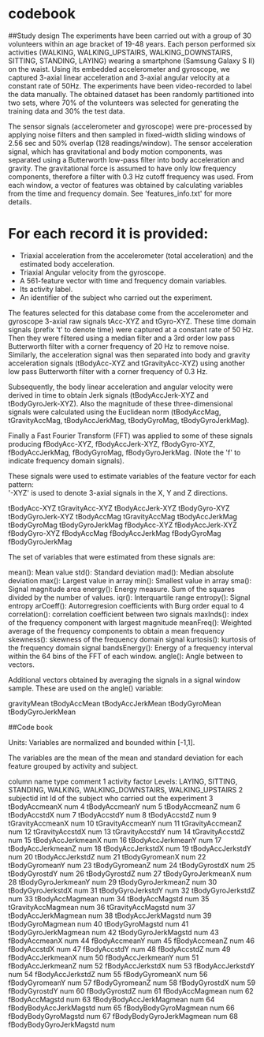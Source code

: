 # codebook

##Study design
The experiments have been carried out with a group of 30 volunteers within an age bracket of 19-48 years. Each person performed six activities (WALKING, WALKING_UPSTAIRS, WALKING_DOWNSTAIRS, SITTING, STANDING, LAYING) wearing a smartphone (Samsung Galaxy S II) on the waist. Using its embedded accelerometer and gyroscope, we captured 3-axial linear acceleration and 3-axial angular velocity at a constant rate of 50Hz. The experiments have been video-recorded to label the data manually. The obtained dataset has been randomly partitioned into two sets, where 70% of the volunteers was selected for generating the training data and 30% the test data. 

The sensor signals (accelerometer and gyroscope) were pre-processed by applying noise filters and then sampled in fixed-width sliding windows of 2.56 sec and 50% overlap (128 readings/window). The sensor acceleration signal, which has gravitational and body motion components, was separated using a Butterworth low-pass filter into body acceleration and gravity. The gravitational force is assumed to have only low frequency components, therefore a filter with 0.3 Hz cutoff frequency was used. From each window, a vector of features was obtained by calculating variables from the time and frequency domain. See 'features_info.txt' for more details. 

For each record it is provided:
======================================

- Triaxial acceleration from the accelerometer (total acceleration) and the estimated body acceleration.
- Triaxial Angular velocity from the gyroscope. 
- A 561-feature vector with time and frequency domain variables. 
- Its activity label. 
- An identifier of the subject who carried out the experiment.

The features selected for this database come from the accelerometer and gyroscope 3-axial raw signals tAcc-XYZ and tGyro-XYZ. These time domain signals (prefix 't' to denote time) were captured at a constant rate of 50 Hz. Then they were filtered using a median filter and a 3rd order low pass Butterworth filter with a corner frequency of 20 Hz to remove noise. Similarly, the acceleration signal was then separated into body and gravity acceleration signals (tBodyAcc-XYZ and tGravityAcc-XYZ) using another low pass Butterworth filter with a corner frequency of 0.3 Hz. 

Subsequently, the body linear acceleration and angular velocity were derived in time to obtain Jerk signals (tBodyAccJerk-XYZ and tBodyGyroJerk-XYZ). Also the magnitude of these three-dimensional signals were calculated using the Euclidean norm (tBodyAccMag, tGravityAccMag, tBodyAccJerkMag, tBodyGyroMag, tBodyGyroJerkMag). 

Finally a Fast Fourier Transform (FFT) was applied to some of these signals producing fBodyAcc-XYZ, fBodyAccJerk-XYZ, fBodyGyro-XYZ, fBodyAccJerkMag, fBodyGyroMag, fBodyGyroJerkMag. (Note the 'f' to indicate frequency domain signals). 

These signals were used to estimate variables of the feature vector for each pattern:  
'-XYZ' is used to denote 3-axial signals in the X, Y and Z directions.

tBodyAcc-XYZ
tGravityAcc-XYZ
tBodyAccJerk-XYZ
tBodyGyro-XYZ
tBodyGyroJerk-XYZ
tBodyAccMag
tGravityAccMag
tBodyAccJerkMag
tBodyGyroMag
tBodyGyroJerkMag
fBodyAcc-XYZ
fBodyAccJerk-XYZ
fBodyGyro-XYZ
fBodyAccMag
fBodyAccJerkMag
fBodyGyroMag
fBodyGyroJerkMag

The set of variables that were estimated from these signals are: 

mean(): Mean value
std(): Standard deviation
mad(): Median absolute deviation 
max(): Largest value in array
min(): Smallest value in array
sma(): Signal magnitude area
energy(): Energy measure. Sum of the squares divided by the number of values. 
iqr(): Interquartile range 
entropy(): Signal entropy
arCoeff(): Autorregresion coefficients with Burg order equal to 4
correlation(): correlation coefficient between two signals
maxInds(): index of the frequency component with largest magnitude
meanFreq(): Weighted average of the frequency components to obtain a mean frequency
skewness(): skewness of the frequency domain signal 
kurtosis(): kurtosis of the frequency domain signal 
bandsEnergy(): Energy of a frequency interval within the 64 bins of the FFT of each window.
angle(): Angle between to vectors.

Additional vectors obtained by averaging the signals in a signal window sample. These are used on the angle() variable:

gravityMean
tBodyAccMean
tBodyAccJerkMean
tBodyGyroMean
tBodyGyroJerkMean

##Code book

Units: Variables are normalized and bounded within [-1,1].

The variables are the mean of the mean and standard deviation for each feature grouped by activity and subject.

column	name				type		comment
1  	activity              		factor		Levels: LAYING, SITTING, STANDING, WALKING, WALKING_DOWNSTAIRS, WALKING_UPSTAIRS
2  	subjectid               	int		Id of the subject who carried out the experiment
3  	tBodyAccmeanX           	num
4  	tBodyAccmeanY           	num
5  	tBodyAccmeanZ           	num
6  	tBodyAccstdX            	num
7  	tBodyAccstdY            	num
8  	tBodyAccstdZ            	num
9  	tGravityAccmeanX        	num
10 	tGravityAccmeanY        	num
11 	tGravityAccmeanZ        	num
12 	tGravityAccstdX         	num
13 	tGravityAccstdY         	num
14 	tGravityAccstdZ         	num
15 	tBodyAccJerkmeanX       	num
16 	tBodyAccJerkmeanY       	num
17 	tBodyAccJerkmeanZ       	num
18 	tBodyAccJerkstdX        	num
19 	tBodyAccJerkstdY        	num
20 	tBodyAccJerkstdZ        	num
21 	tBodyGyromeanX          	num
22 	tBodyGyromeanY          	num
23 	tBodyGyromeanZ          	num
24 	tBodyGyrostdX           	num
25 	tBodyGyrostdY           	num
26 	tBodyGyrostdZ           	num
27 	tBodyGyroJerkmeanX      	num
28 	tBodyGyroJerkmeanY      	num
29 	tBodyGyroJerkmeanZ      	num
30 	tBodyGyroJerkstdX       	num
31 	tBodyGyroJerkstdY       	num
32 	tBodyGyroJerkstdZ       	num
33 	tBodyAccMagmean         	num
34 	tBodyAccMagstd          	num
35 	tGravityAccMagmean      	num
36 	tGravityAccMagstd       	num
37 	tBodyAccJerkMagmean     	num
38 	tBodyAccJerkMagstd      	num
39 	tBodyGyroMagmean        	num
40 	tBodyGyroMagstd         	num
41 	tBodyGyroJerkMagmean    	num
42 	tBodyGyroJerkMagstd     	num
43 	fBodyAccmeanX           	num
44 	fBodyAccmeanY           	num
45 	fBodyAccmeanZ           	num
46 	fBodyAccstdX            	num
47 	fBodyAccstdY            	num
48 	fBodyAccstdZ            	num
49 	fBodyAccJerkmeanX       	num
50 	fBodyAccJerkmeanY       	num
51 	fBodyAccJerkmeanZ       	num
52 	fBodyAccJerkstdX        	num
53 	fBodyAccJerkstdY        	num
54 	fBodyAccJerkstdZ        	num
55 	fBodyGyromeanX          	num
56 	fBodyGyromeanY          	num
57 	fBodyGyromeanZ          	num
58 	fBodyGyrostdX           	num
59 	fBodyGyrostdY           	num
60 	fBodyGyrostdZ           	num
61 	fBodyAccMagmean         	num
62 	fBodyAccMagstd          	num
63 	fBodyBodyAccJerkMagmean 	num
64 	fBodyBodyAccJerkMagstd  	num
65 	fBodyBodyGyroMagmean    	num
66 	fBodyBodyGyroMagstd     	num
67 	fBodyBodyGyroJerkMagmean	num
68 	fBodyBodyGyroJerkMagstd 	num